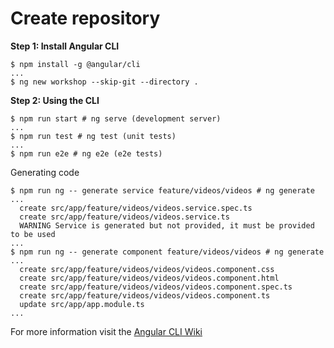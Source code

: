 # Create repository 

**Step 1: Install Angular CLI** 
```
$ npm install -g @angular/cli
...
$ ng new workshop --skip-git --directory .
```

**Step 2: Using the CLI**
```
$ npm run start # ng serve (development server)
...
$ npm run test # ng test (unit tests)
...
$ npm run e2e # ng e2e (e2e tests)
```

Generating code
```
$ npm run ng -- generate service feature/videos/videos # ng generate
...
  create src/app/feature/videos/videos.service.spec.ts
  create src/app/feature/videos/videos.service.ts
  WARNING Service is generated but not provided, it must be provided to be used
...
$ npm run ng -- generate component feature/videos/videos # ng generate
...
  create src/app/feature/videos/videos/videos.component.css
  create src/app/feature/videos/videos/videos.component.html
  create src/app/feature/videos/videos/videos.component.spec.ts
  create src/app/feature/videos/videos/videos.component.ts
  update src/app/app.module.ts
...
```

For more information visit the [Angular CLI Wiki](https://github.com/angular/angular-cli/wiki)